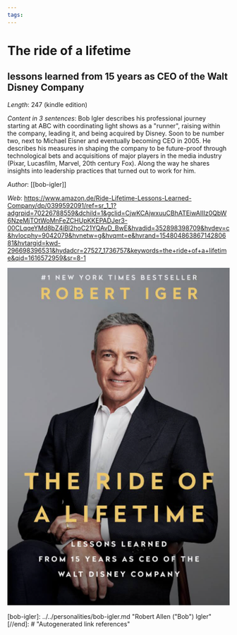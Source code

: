 ```yaml
---
tags:
---
```


# The ride of a lifetime
## lessons learned from 15 years as CEO of the Walt Disney Company

*Length*: 247 (kindle edition)

*Content in 3 sentences*:
Bob Igler describes his professional journey starting at ABC with coordinating light shows as a "runner", raising within the company, leading it, and being acquired by Disney. Soon to be number two, next to Michael Eisner and eventually becoming CEO in 2005. He describes his measures in shaping the company to be future-proof through technological bets and acquisitions of major players in the media industry (Pixar, Lucasfilm, Marvel, 20th century Fox). Along the way he shares insights into leadership practices that turned out to work for him. 

*Author*: [[bob-igler]]

*Web*: https://www.amazon.de/Ride-Lifetime-Lessons-Learned-Company/dp/0399592091/ref=sr_1_1?adgrpid=70226788559&dchild=1&gclid=CjwKCAjwxuuCBhATEiwAIIIz0QbW6NzeMjTOtWoMnFeZCHUpKKEPADJer3-00CLqqeYMd8bZ4iBl2hoC21YQAvD_BwE&hvadid=352898398709&hvdev=c&hvlocphy=9042079&hvnetw=g&hvqmt=e&hvrand=15480486386714280681&hvtargid=kwd-296698396531&hydadcr=27527_1736757&keywords=the+ride+of+a+lifetime&qid=1616572959&sr=8-1

![](../../attachments/2021-03-24-09-02-14.png)


[//begin]: # "Autogenerated link references for markdown compatibility"
[bob-igler]: ../../personalities/bob-igler.md "Robert Allen ("Bob") Igler"
[//end]: # "Autogenerated link references"